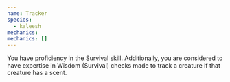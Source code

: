 ```yaml
---
name: Tracker
species:
  - kaleesh
mechanics:
mechanics: []
---
```

You have proficiency in the Survival skill. Additionally, you are considered to have expertise in Wisdom (Survival) checks made to track a creature if that creature has a scent.

